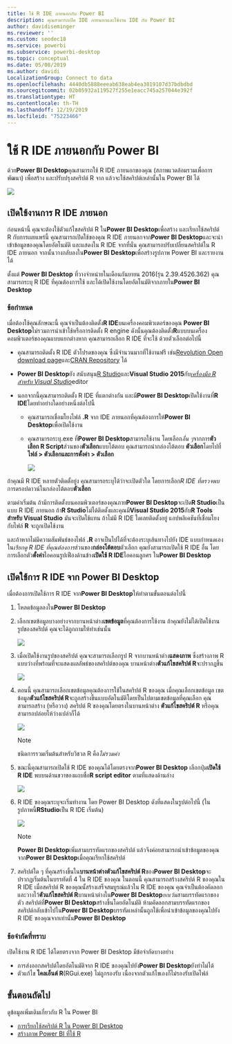 ```yaml
---
title: ใช้ R IDE ภายนอกกับ Power BI
description: คุณสามารถเปิด IDE ภายนอกและใช้งาน IDE กับ Power BI
author: davidiseminger
ms.reviewer: ''
ms.custom: seodec18
ms.service: powerbi
ms.subservice: powerbi-desktop
ms.topic: conceptual
ms.date: 05/08/2019
ms.author: davidi
LocalizationGroup: Connect to data
ms.openlocfilehash: 4440db5888eeeab638eab4ea3819107d37bdbdbd
ms.sourcegitcommit: 02b05932a119527f255e1eacc745a257044e392f
ms.translationtype: HT
ms.contentlocale: th-TH
ms.lasthandoff: 12/19/2019
ms.locfileid: "75223466"
---
```

# <a name="use-an-external-r-ide-with-power-bi"></a>ใช้ R IDE ภายนอกกับ Power BI
ด้วย**Power BI Desktop**คุณสามารถใช้ R IDE ภายนอกของคุณ (สภาพแวดล้อมรวมเพื่อการพัฒนา) เพื่อสร้าง และปรับปรุงสคริปต์ R จาก แล้วจะใช้สคริปต์เหล่านั้นใน Power BI ได้

![](media/desktop-r-ide/r-ide_1a.png)

## <a name="enable-an-external-r-ide"></a>เปิดใช้งานการ R IDE ภายนอก
ก่อนหน้านี้ คุณจะต้องใช้ตัวแก้ไขสคริปต์ R ใน**Power BI Desktop**เพื่อสร้าง และเรียกใช้สคริปต์ R กับการเผยแพร่นี้ คุณสามารถเปิดใช้ของคุณ R IDE ภายนอกจาก**Power BI Desktop**และจะนำเข้าข้อมูลของคุณโดยอัตโนมัติ และแสดงใน R IDE จากที่นั่น คุณสามารถปรับเปลี่ยนสคริปต์ใน R IDE ภายนอก จากนั้นวางกลับลงใน**Power BI Desktop**เพื่อสร้างรูปภาพ Power BI และรายงานได้

ตั้งแต่ **Power BI Desktop** ที่วางจำหน่ายในเดือนกันยายน 2016(รุ่น 2.39.4526.362) คุณสามารถระบุ R IDE ที่คุณต้องการใช้ และได้เปิดใช้งานโดยอัตโนมัติจากภายใน**Power BI Desktop**

### <a name="requirements"></a>ข้อกำหนด
เมื่อต้องใช้คุณลักษณะนี้ คุณจำเป็นต้องติดตั้ง**R IDE**บนเครื่องคอมพิวเตอร์ของคุณ **Power BI Desktop**ไม่รวมการนำเข้าใช้หรือการติดตั้ง R engine ดังนั้นคุณต้องติดตั้ง**R**แบบบนเครื่องคอมพิวเตอร์ของคุณแบบแยกต่างหาก คุณสามารถเลือก R IDE ที่จะใช้ ด้วยตัวเลือกต่อไปนี้

* คุณสามารถติดตั้ง R IDE ตัวโปรดของคุณ ซึ่งมีจำนวนมากที่ใช้งานฟรี เช่น[Revolution Open download page](https://mran.revolutionanalytics.com/download/)และ[CRAN Repository](https://cran.r-project.org/bin/windows/base/) ได้
* **Power BI Desktop**ยัง สนับสนุน[R Studio](https://www.rstudio.com/)และ**Visual Studio 2015**กับ[*เครื่องมือ R สำหรับ Visual Studio*](/visualstudio/rtvs)editor
* นอกจากนี้คุณสามารถติดตั้ง R IDE ที่แตกต่างกัน และมี**Power BI Desktop**เปิดใช้งานที่**R IDE**โดยทำอย่างใดอย่างหนึ่งต่อไปนี้
  
  * คุณสามารถเชื่อมโยงไฟล์ **.R** จาก IDE ภายนอกที่คุณต้องการให้**Power BI Desktop**เพื่อเปิดใช้งาน
  * คุณสามารถระบุ.exe ที่**Power BI Desktop**สามารถใช้งาน โดยเลือก*อื่น ๆ*จากการ**ตัวเลือก R Script**ส่วนของ**ตัวเลือก**แบบโต้ตอบ คุณสามารถนำกล่องโต้ตอบ **ตัวเลือก**โดยไปที่**ไฟล์ > ตัวเลือกและการตั้งค่า > ตัวเลือก**
    
    ![](media/desktop-r-ide/r-ide_1b.png)

ถ้าคุณมี R IDE หลายตัวติดตั้อยู่ง คุณสามารถระบุได้ว่าจะเปิดตัวใด โดยการเลือก*R IDE ที่ตรวจพบ*การดรอปดาวน์ในกล่องโต้ตอบ**ตัวเลือก**

ตามค่าเริ่มต้น ถ้ามีการติดตั้งบนคอมพิวเตอร์ของคุณภาย**Power BI Desktop**จะเปิด**R Studio**เป็นแบบ R IDE ภายนอก ถ้า**R Studio**ไม่ได้ติดตั้งและคุณมี**Visual Studio 2015**กับ**R Tools สำหรับ Visual Studio** มันจะเปิดใช้แทน ถ้าไม่มี R IDE ใดเลยติดตั้งอยู่ แอปพลิเคชันที่เชื่อมโยงกับไฟล์ **R** จะถูกเปิดใช้งาน

และถ้าหากไม่มีความสัมพันธ์ของไฟล์ **.R** อาจเป็นไปได้ที่จะต้องระบุเส้นทางไปยัง IDE แบบกำหนดเอง ใน*เรียกดู R IDE ที่คุณต้องการ*ส่วนของ**กล่องโต้ตอบ**ตัวเลือก คุณยังสามารถเปิดใช้ R IDE อื่น โดยการเลือกตัว**ตั้งค่า**ไอคอนรูปเฟืองด้านข้าง**เปิดใช้ R IDE**ไอคอนลูกศร ใน**Power BI Desktop**

## <a name="launch-an-r-ide-from-power-bi-desktop"></a>เปิดใช้การ R IDE จาก Power BI Desktop
เมื่อต้องการเปิดใช้การ R IDE จาก**Power BI Desktop**ให้ทำตามขั้นตอนต่อไปนี้

1. โหลดข้อมูลลงใน**Power BI Desktop**
2. เลือกเขตข้อมูลบางอย่างจากบานหน้าต่าง**เขตข้อมูล**ที่คุณต้องการใช้งาน ถ้าคุณยังไม่ได้เปิดใช้งานรูปของสคริปต์ คุณจะได้ถูกถามให้ทำเช่นนั้น
   
   ![](media/desktop-r-ide/r-ide_3.png)
3. เมื่อเปิดใช้งานรูปของสคริปต์ คุณจะสามารถเลือกรูป R จากบานหน้าต่าง**แสดงภาพ** ซึ่งสร้างภาพ R แบบว่างที่พร้อมที่จะแสดงผลลัพธ์ของสคริปต์ของคุณ บานหน้าต่าง**ตัวแก้ไขสคริปต์ R**จะปรากฏขึ้น
   
   ![](media/desktop-r-ide/r-ide_4.png)
4. ตอนนี้ คุณสามารถเลือกเขตข้อมูลคุณต้องการใช้ในสคริปต์ R ของคุณ เมื่อคุณเลือกเขตข้อมูล เขตข้อมูล**ตัวแก้ไขสคริปต์ R**จะถูกสร้างขึ้นแบบอัตโนมัติโดยเป็นไปตามเขตข้อมูลที่คุณเลือก คุณสามารถสร้าง (หรือวาง) สคริปต์ R ของคุณโดยตรงในบานหน้าต่าง **ตัวแก้ไขสคริปต์ R** หรือคุณสามารถปล่อยให้ว่างเปล่าก็ได้
   
   ![](media/desktop-r-ide/r-ide_5.png)
   
   > [!NOTE]
   > ชนิดการรวมเริ่มต้นสำหรับวิชวล R คือ*ไม่รวมค่า*
   > 
   > 
5. ขณะนี้คุณสามารถเปิดใช้ R IDE ของคุณได้โดยตรงจาก**Power BI Desktop** เลือกปุ่ม**เปิดใช้ R IDE** พบบนด้านขวาของแถบชื่อ**R script editor** ตามที่แสดงด้านล่าง
   
   ![](media/desktop-r-ide/r-ide_6.png)
6. R IDE ของคุณระบุจะเริ่มทำงาน โดย Power BI Desktop ดังที่แสดงในรูปต่อไปนี้ (ในรูปภาพนี้**RStudio**เป็น R IDE เริ่มต้น)
   
   ![](media/desktop-r-ide/r-ide_7.png)
   
   > [!NOTE]
   > **Power BI Desktop**เพิ่มสามบรรทัดแรกของสคริปต์ แล้วจึงค่อยสามารถนำเข้าข้อมูลของคุณจาก**Power BI Desktop**เมื่อคุณเรียกใช้สคริปต์
   > 
   > 
7. สคริปต์ใด ๆ ที่คุณสร้างขึ้นใน**บานหน้าต่างตัวแก้ไขสคริปต์ R**ของ**Power BI Desktop**จะปรากฏเริ่มต้นในบรรทัดที่ 4 ใน R IDE ของคุณ ในตอนนี้ คุณสามารถสร้างสคริปต์ R ของคุณใน R IDE เมื่อสคริปต์ R ของคุณนั้สร้างเสร็จสมบูรณ์แล้วใน R IDE ของคุณ คุณจำเป็นต้องคัดลอก และวางไว้**ตัวแก้ไขสคริปต์ R**บานหน้าต่างใน**Power BI Desktop***ยกเว้น*สามบรรทัดแรกของตัว สคริปต์ที่**Power BI Desktop**สร้างขึ้นโดยอัตโนมัติ ห้ามคัดลอกสามบรรทัดแรกของสคริปต์กลับเข้าไปใน**Power BI Desktop**บรรทัดเหล่านั้นถูกใช้เพื่อนำเข้าข้อมูลของคุณไปยัง R IDE ของคุณจากเท่านั้น**Power BI Desktop**

### <a name="known-limitations"></a>ข้อจำกัดที่ทราบ
เปิดใช้งาน R IDE ได้โดยตรงจาก Power BI Desktop มีข้อจำกัดบางอย่าง

* การส่งออกสคริปต์โดยอัตโนมัติจาก R IDE ของคุณไปยัง**Power BI Desktop**ยังทำไม่ได้
* ตัวแก้ไข **ไคลเอ็นต์ R**(RGui.exe) ไม่ถูกรองรับ เนื่องจากตัวแก้ไขเองก็ไม่รองรับเปิดไฟล์

## <a name="next-steps"></a>ขั้นตอนถัดไป
ดูข้อมูลเพิ่มเติมเกี่ยวกับ R ใน Power BI

* [การเรียกใช้สคริปต์ R ใน Power BI Desktop](desktop-r-scripts.md)
* [สร้างภาพ Power BI ที่ใช้ R](desktop-r-visuals.md)

